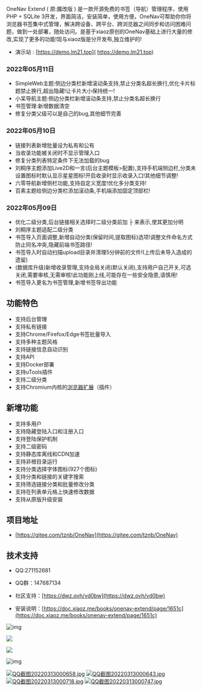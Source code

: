 OneNav Extend  ( 原:魔改版 ) 是一款开源免费的书签（导航）管理程序，使用PHP + SQLite 3开发，界面简洁，安装简单，使用方便。OneNav可帮助你你将浏览器书签集中式管理，解决跨设备、跨平台、跨浏览器之间同步和访问困难问题，做到一处部署，随处访问。是基于xiaoz原创的OneNav基础上进行大量的修改,实现了更多的功能!现与xiaoz版是分开发布,独立维护的!


- 演示站 : [https://demo.lm21.top]( https://demo.lm21.top) 

### 2022年05月11日
- SimpleWeb主题:侧边分类栏新增滚动条支持,禁止分类名超长换行,优化卡片标题禁止换行,超出隐藏!让卡片大小保持统一!
- 小呆导航主题:侧边分类栏新增滚动条支持,禁止分类名超长换行
- 书签管理:新增数据清空
- 修复分类父级可以是自己的bug,其他细节完善

### 2022年05月10日
- 链接列表新增批量设为私有和公有
- 当收录功能被关闭时不显示管理入口
- 修复分类列表特定条件下无法加载的bug
- 刘桐序主题添加Live2D和一言(后台主题模板>配置),支持手机端侧边栏,分类未设置图标时默认显示星星图标!开启收录时显示收录入口!其他细节调整!
- 六零导航新增侧栏功能,支持自定义宽度!优化多分类支持!
- 百素主题给侧边分类栏添加滚动条,手机端添加固定顶部栏!

### 2022年05月09日
- 优化二级分类,后台链接相关选择时二级分类前加 ├ 来表示,使其更加分明
- 刘桐序主题适配二级分类
- 书签导入页面调整,新增自动分类(保留时间,提取图标)选项!调整文件命名方式防止同名冲突,隐藏前端书签路径!
- 书签导入时自动扫描upload目录并清理5分钟前的文件!(上传后未导入造成的遗留)
- (数据库升级)新增收录管理,支持全局关闭(默认关闭),支持用户自己开关,可选关闭,需要审核,无需审核!此功能刚上线,可能存在一些安全隐患,请慎用!
- 书签导入更名为书签管理,新增书签导出功能




## 功能特色

* 支持后台管理
* 支持私有链接
* 支持Chrome/Firefox/Edge书签批量导入
* 支持多种主题风格
* 支持链接信息自动识别
* 支持API
* 支持Docker部署
* 支持uTools插件
* 支持二级分类
* 支持Chromium内核的[浏览器扩展](https://doc.xiaoz.me/books/onenav-extend/page/chrome)（插件）

## 新增功能
- 支持多用户
- 支持隐藏登陆入口和注册入口
- 支持登陆保护机制
- 支持二级密码
- 支持静态库离线和CDN加速
- 支持非根目录运行
- 支持分类选择字体图标(927个图标)
- 支持分类和链接的关键字搜索
- 支持筛选链接分类和批量修改分类
- 支持在列表单元格上快速修改数据
- 支持从原版升级安装

## 项目地址

- [https://gitee.com/tznb/OneNav](https://gitee.com/tznb/OneNav)

## 技术支持

- QQ:271152681

- QQ群：147687134

- 社区支持：[https://dwz.ovh/vd0bw](https://dwz.ovh/vd0bw)

- 安装说明：[https://doc.xiaoz.me/books/onenav-extend/page/1651c](https://doc.xiaoz.me/books/onenav-extend/page/1651c)

![img](https://doc.xiaoz.me/yuque/0/2021/png/192152/1617787025352-bb6e63df-e843-49d4-84e1-680c604f10dc.png)

![](https://img.rss.ink/imgs/2022/03/cba9f1946776a8f0.png)

![](https://img.rss.ink/imgs/2022/03/42ed3ef2c4a50f6d.png)

![img](https://doc.xiaoz.me/yuque/0/2020/png/192152/1608005352818-4105b24b-e650-42a7-9b20-f35ffa023504.png)

[![QQ截图20220313000658.jpg](https://doc.xiaoz.me/uploads/images/gallery/2022-03/scaled-1680-/qq20220313000658.jpg)](https://doc.xiaoz.me/uploads/images/gallery/2022-03/qq20220313000658.jpg)
[![QQ截图20220313000643.jpg](https://doc.xiaoz.me/uploads/images/gallery/2022-03/scaled-1680-/qq20220313000643.jpg)](https://doc.xiaoz.me/uploads/images/gallery/2022-03/qq20220313000643.jpg)
[![QQ截图20220313000718.jpg](https://doc.xiaoz.me/uploads/images/gallery/2022-03/scaled-1680-/qq20220313000718.jpg)](https://doc.xiaoz.me/uploads/images/gallery/2022-03/qq20220313000718.jpg)
[![QQ截图20220313000747.jpg](https://doc.xiaoz.me/uploads/images/gallery/2022-03/scaled-1680-/qq20220313000747.jpg)](https://doc.xiaoz.me/uploads/images/gallery/2022-03/qq20220313000747.jpg)